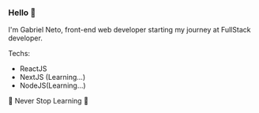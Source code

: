 ### Hello 🌻
I'm Gabriel Neto, front-end web developer starting my journey at FullStack developer.

Techs:
- ReactJS
- NextJS (Learning...)
- NodeJS(Learning...)

🚀 Never Stop Learning 🚀
